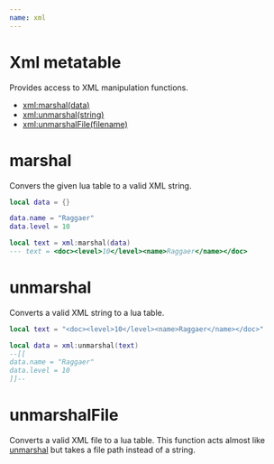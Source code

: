 ```yaml
---
name: xml
---
```


# Xml metatable

Provides access to XML manipulation functions.

- [xml:marshal(data)](#marshal)
- [xml:unmarshal(string)](#unmarshal)
- [xml:unmarshalFile(filename)](#unmarshalfile)

# marshal

Convers the given lua table to a valid XML string.

```lua
local data = {}

data.name = "Raggaer"
data.level = 10

local text = xml:marshal(data)
--- text = <doc><level>10</level><name>Raggaer</name></doc>
```

# unmarshal

Converts a valid XML string to a lua table.

```lua
local text = "<doc><level>10</level><name>Raggaer</name></doc>"

local data = xml:unmarshal(text)
--[[
data.name = "Raggaer"
data.level = 10
]]--
```

# unmarshalFile

Converts a valid XML file to a lua table. This function acts almost like [unmarshal](#unmarshal) but takes a file path instead of a string.